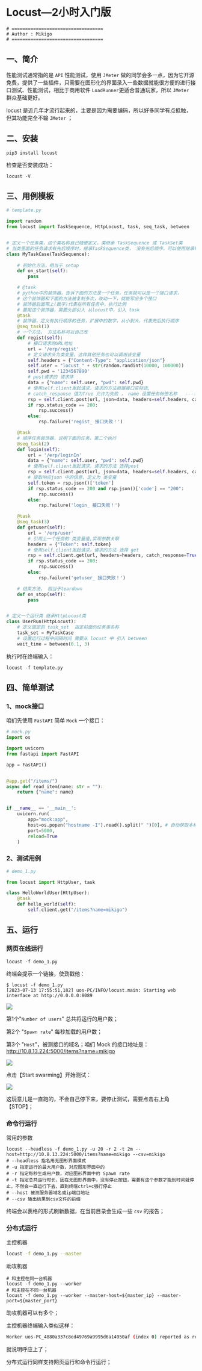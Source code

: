 # Locust—2小时入门版

```shell
# ==================================
# Author : Mikigo
# ==================================
```

## 一、简介

性能测试通常指的是 `API` 性能测试，使用 `JMeter` 做的同学会多一点，因为它开源免费，提供了一些插件，只需要在图形化的界面录入一些数据就能很方便的进行接口测试、性能测试，相比于商用软件 `LoadRunner`更适合普通玩家，所以 `JMeter` 群众基础更好。

locust 是近几年才流行起来的，主要是因为需要编码，所以好多同学有点抵触，但其功能完全不输 `JMeter` ；

## 二、安装

```shell
pip3 install locust
```

检查是否安装成功：

```shell
locust -V
```

## 三、用例模板

```python
# template.py

import random
from locust import TaskSequence, HttpLocust, task, seq_task, between


# 定义一个任务类，这个类名称自己随便定义，类继承 TaskSequence 或 TaskSet类
# 当类里面的任务请求有先后顺序时，继承TaskSequence类， 没有先后顺序，可以使用继承TaskSet类
class MyTaskCase(TaskSequence):
    
    # 初始化方法，相当于 setup
    def on_start(self):
        pass

    # @task 
    # python中的装饰器，告诉下面的方法是一个任务，任务就可以是一个接口请求，
    # 这个装饰器和下面的方法被复制多次，改动一下，就能写出多个接口
    # 装饰器后面带上(数字)代表在所有任务中，执行比例
    # 要用这个装饰器，需要头部引入 从locust中，引入 task
    @task
    # 装饰器，定义有执行顺序的任务，扩展中的数字，从小到大，代表先后执行顺序
    @seq_task(1)  
    # 一个方法， 方法名称可以自己改
    def regist(self): 
        # 接口请求的URL地址
        url = '/erp/regist'
        # 定义请求头为类变量，这样其他任务也可以调用该变量
        self.headers = {"Content-Type": "application/json"} 
        self.user = "locust_" + str(random.randint(10000, 100000))
        self.pwd = '1234567890'
        # post请求的 请求体
        data = {"name": self.user, "pwd": self.pwd}
        # 使用self.client发起请求，请求的方法根据接口实际选,
        # catch_response 值为True 允许为失败 ， name 设置任务标签名称   -----可选参数
        rsp = self.client.post(url, json=data, headers=self.headers, catch_response=True, name='api_regist')
        if rsp.status_code == 200:
            rsp.success()
        else:
            rsp.failure('regist_ 接口失败！')

    @task 
    # 顺序任务装饰器，说明下面的任务，第二个执行
    @seq_task(2)  
    def login(self):
        url = '/erp/loginIn' 
        data = {"name": self.user, "pwd": self.pwd}
        # 使用self.client发起请求，请求的方法 选择post
        rsp = self.client.post(url, json=data, headers=self.headers, catch_response=True) 
        # 提取响应json 中的信息，定义为 类变量
        self.token = rsp.json()['token']    
        if rsp.status_code == 200 and rsp.json()['code'] == "200":
            rsp.success()
        else:
            rsp.failure('login_ 接口失败！')

    @task
    @seq_task(3) 
    def getuser(self):
        url = '/erp/user'
        # 引用上一个任务的 类变量值,实现参数关联
        headers = {"Token": self.token}  
        # 使用self.client发起请求，请求的方法 选择 get
        rsp = self.client.get(url, headers=headers, catch_response=True)  
        if rsp.status_code == 200:
            rsp.success()
        else:
            rsp.failure('getuser_ 接口失败！')

    # 结束方法， 相当于teardown
    def on_stop(self):
        pass


# 定义一个运行类 继承HttpLocust类
class UserRun(HttpLocust):
    # 定义固定的 task_set  指定前面的任务类名称
    task_set = MyTaskCase
    # 设置运行过程中间隔时间 需要从 locust 中 引入 between
    wait_time = between(0.1, 3)  
```

执行时在终端输入：

```shell
locust -f template.py 
```

## 四、简单测试

### 1、mock接口

咱们先使用 `FastAPI` 简单 `Mock` 一个接口：

```python
# mock.py
import os

import uvicorn
from fastapi import FastAPI

app = FastAPI()


@app.get("/items/")
async def read_item(name: str = ""):
    return {"name": name}


if __name__ == '__main__':
    uvicorn.run(
        app="mock:app",
        host=os.popen("hostname -I").read().split(" ")[0], # 自动获取本机IP
        port=5000,
        reload=True
    )
```

### 2、测试用例

```python
# demo_1.py

from locust import HttpUser, task

class HelloWorldUser(HttpUser):
    @task
    def hello_world(self):
        self.client.get("/items?name=mikigo")
```

## 五、运行

### 网页在线运行

```shell
locust -f demo_1.py 
```

终端会提示一个链接，使劲戳他：

```shell
$ locust -f demo_1.py 
[2023-07-13 17:55:51,182] uos-PC/INFO/locust.main: Starting web interface at http://0.0.0.0:8089 
```

![](../img/locust/1.jpg)

第1个"`Number of users`" 总共将运行的用户数；

第2个 "`Spawn rate`" 每秒加载的用户数；

第3个 "`Host`"，被测接口的域名；咱们 Mock 的接口地址是：http://10.8.13.224:5000/items?name=mikigo



![](../img/locust/2.jpg)



点击【Start swarming】开始测试：

![](../img/locust/3.jpg)

这玩意儿是一直跑的，不会自己停下来，要停止测试，需要点击右上角【STOP】；

### 命令行运行

常用的参数

```shell
locust --headless -f demo_1.py -u 20 -r 2 -t 2m --host=http://10.8.13.224:5000/items?name=mikigo --csv=mikigo
# --headless 指名用无图形界面模式
# -u 指定运行的最大用户数，对应图形界面中的 
# -r 指定每秒生成用户数，对应图形界面中的 Spawn rate
# -t 指定总共运行时长，因在无图形界面中，没有停止按钮，需要有这个参数才能到时间就停止，不然会一直运行下去，直到终端ctrl+c强行停止
# --host 被测服务器域名或ip端口地址
# --csv 输出结果到csv文件的前缀
```

终端会以表格的形式刷新数据，在当前目录会生成一些 `csv` 的报告；

### 分布式运行

主控机器

```sh
locust -f demo_1.py --master
```

助攻机器

```shell
# 和主控在同一台机器
locust -f demo_1.py --worker
# 和主控在不同一台机器
locust -f demo_1.py --worker --master-host=${master_ip} --master-port=${master_port}
```

助攻机器可以有多个；

主控机器终端输入类似这样：

```sh
Worker uos-PC_4880a337c8ed49769a9995d6a14950af (index 0) reported as ready. 1 workers connected.
```

就说明呼应上了；

分布式运行同样支持网页运行和命令行运行；
